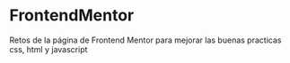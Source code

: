 # FrontendMentor
Retos de la página de Frontend Mentor para mejorar las buenas practicas css, html y javascript
